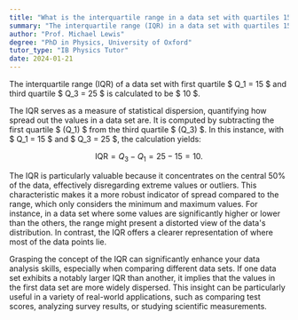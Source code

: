 ```yaml
---
title: "What is the interquartile range in a data set with quartiles 15 and 25?"
summary: "The interquartile range (IQR) in a data set with quartiles 15 and 25 is 10."
author: "Prof. Michael Lewis"
degree: "PhD in Physics, University of Oxford"
tutor_type: "IB Physics Tutor"
date: 2024-01-21
---
```


The interquartile range (IQR) of a data set with first quartile $ Q_1 = 15 $ and third quartile $ Q_3 = 25 $ is calculated to be $ 10 $.

The IQR serves as a measure of statistical dispersion, quantifying how spread out the values in a data set are. It is computed by subtracting the first quartile $ (Q_1) $ from the third quartile $ (Q_3) $. In this instance, with $ Q_1 = 15 $ and $ Q_3 = 25 $, the calculation yields:

$$
\text{IQR} = Q_3 - Q_1 = 25 - 15 = 10.
$$

The IQR is particularly valuable because it concentrates on the central 50% of the data, effectively disregarding extreme values or outliers. This characteristic makes it a more robust indicator of spread compared to the range, which only considers the minimum and maximum values. For instance, in a data set where some values are significantly higher or lower than the others, the range might present a distorted view of the data's distribution. In contrast, the IQR offers a clearer representation of where most of the data points lie.

Grasping the concept of the IQR can significantly enhance your data analysis skills, especially when comparing different data sets. If one data set exhibits a notably larger IQR than another, it implies that the values in the first data set are more widely dispersed. This insight can be particularly useful in a variety of real-world applications, such as comparing test scores, analyzing survey results, or studying scientific measurements.
    